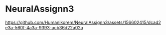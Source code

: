 # NeuralAssignn3


https://github.com/Humanikorem/NeuralAssignn3/assets/156602415/dcad2e3a-560f-4a3a-9393-acb36d22a02a


